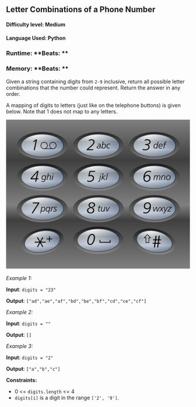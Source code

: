 ## Letter Combinations of a Phone Number

#### **Difficulty level:** Medium

#### **Language Used:** Python

### Runtime:  **Beats: **
### Memory: **Beats: **

Given a string containing digits from `2-9` inclusive, return all possible letter combinations that the number could represent. Return the answer in any order.

A mapping of digits to letters (just like on the telephone buttons) is given below. Note that 1 does not map to any letters.

<img src="explanatory_image.png">

*Example 1:*

**Input**: `digits = "23"`

**Output**: `["ad","ae","af","bd","be","bf","cd","ce","cf"]`

*Example 2:*

**Input**: `digits = ""`

**Output**: `[]`

*Example 3:*

**Input**: `digits = "2"`

**Output**: `["a","b","c"]`

**Constraints:**

- 0 <= `digits.length` <= 4
- `digits[i]` is a digit in the range `['2', '9']`.